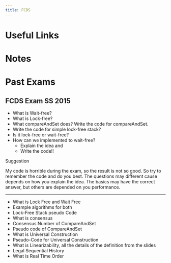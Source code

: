 ```yaml
---
title: FCDS
---
```


# Useful Links

# Notes

# Past Exams

## FCDS Exam SS 2015

- What is Wait-free?
- What is Lock-free?
- What compareAndSet does? Write the code for compareAndSet.
- Write the code for simple lock-free stack?
- Is it lock-free or wait-free?
- How can we implemented to wait-free?
  - Explain the idea and
  - Write the code!!

Suggestion

My code is horrible during the exam, so the result is not so good. So try to remember the code and do you best. The questions may different cause depends on how you explain the idea. The basics may have the correct answer, but others are depended on you performance.

---

- What is Lock Free and Wait Free
- Example algorithms for both
- Lock-Free Stack pseudo Code
- What is consensus
- Consensus Number of CompareAndSet
- Pseudo code of CompareAndSet
- What is Universal Construction
- Pseudo-Code for Universal Construction
- What is Linearizability, all the details of the definition from the slides
- Legal Sequential History
- What is Real Time Order
